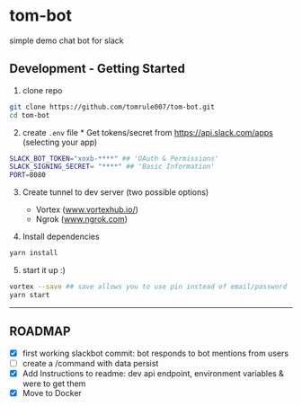 # tom-bot

simple demo chat bot for slack

## Development - Getting Started

1. clone repo

```bash
git clone https://github.com/tomrule007/tom-bot.git
cd tom-bot
```

2. create `.env` file \* Get tokens/secret from https://api.slack.com/apps (selecting your app)

```bash
SLACK_BOT_TOKEN="xoxb-****" ## 'OAuth & Permissions'
SLACK_SIGNING_SECRET= "****" ## 'Basic Information'
PORT=8080
```

3. Create tunnel to dev server (two possible options)

   - Vortex (www.vortexhub.io/)
   - Ngrok (www.ngrok.com)

4. Install dependencies

```bash
yarn install
```

5. start it up :)

```bash
vortex --save ## save allows you to use pin instead of email/password
yarn start
```

---

## ROADMAP

- [x] first working slackbot commit: bot responds to bot mentions from users
- [ ] create a /command with data persist
- [x] Add Instructions to readme: dev api endpoint, environment variables & were to get them
- [x] Move to Docker
